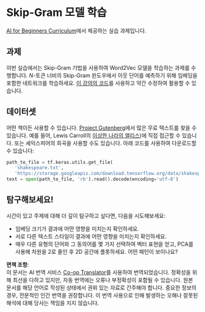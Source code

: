 <!--
CO_OP_TRANSLATOR_METADATA:
{
  "original_hash": "5130f01fdc5ebb83032b23d489027aac",
  "translation_date": "2025-08-24T21:25:38+00:00",
  "source_file": "lessons/5-NLP/15-LanguageModeling/lab/README.md",
  "language_code": "ko"
}
-->
# Skip-Gram 모델 학습

[AI for Beginners Curriculum](https://github.com/microsoft/ai-for-beginners)에서 제공하는 실습 과제입니다.

## 과제

이번 실습에서는 Skip-Gram 기법을 사용하여 Word2Vec 모델을 학습하는 과제를 수행합니다. $N$-토큰 너비의 Skip-Gram 윈도우에서 이웃 단어를 예측하기 위해 임베딩을 포함한 네트워크를 학습하세요. [이 강의의 코드](../../../../../../lessons/5-NLP/15-LanguageModeling/CBoW-TF.ipynb)를 사용하고 약간 수정하여 활용할 수 있습니다.

## 데이터셋

어떤 책이든 사용할 수 있습니다. [Project Gutenberg](https://www.gutenberg.org/)에서 많은 무료 텍스트를 찾을 수 있습니다. 예를 들어, Lewis Carroll의 [이상한 나라의 앨리스](https://www.gutenberg.org/files/11/11-0.txt))에 직접 접근할 수 있습니다. 또는 셰익스피어의 희곡을 사용할 수도 있습니다. 아래 코드를 사용하여 다운로드할 수 있습니다:

```python
path_to_file = tf.keras.utils.get_file(
   'shakespeare.txt', 
   'https://storage.googleapis.com/download.tensorflow.org/data/shakespeare.txt')
text = open(path_to_file, 'rb').read().decode(encoding='utf-8')
```

## 탐구해보세요!

시간이 있고 주제에 대해 더 깊이 탐구하고 싶다면, 다음을 시도해보세요:

* 임베딩 크기가 결과에 어떤 영향을 미치는지 확인하세요.
* 서로 다른 텍스트 스타일이 결과에 어떤 영향을 미치는지 확인하세요.
* 매우 다른 유형의 단어와 그 동의어를 몇 가지 선택하여 벡터 표현을 얻고, PCA를 사용해 차원을 2로 줄인 후 2D 공간에 플롯하세요. 어떤 패턴이 보이나요?

**면책 조항**:  
이 문서는 AI 번역 서비스 [Co-op Translator](https://github.com/Azure/co-op-translator)를 사용하여 번역되었습니다. 정확성을 위해 최선을 다하고 있지만, 자동 번역에는 오류나 부정확성이 포함될 수 있습니다. 원본 문서를 해당 언어로 작성된 상태에서 권위 있는 자료로 간주해야 합니다. 중요한 정보의 경우, 전문적인 인간 번역을 권장합니다. 이 번역 사용으로 인해 발생하는 오해나 잘못된 해석에 대해 당사는 책임을 지지 않습니다.